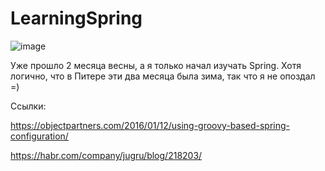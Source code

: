# LearningSpring
![image](https://user-images.githubusercontent.com/22048950/39454227-c222e6de-4ce2-11e8-9afa-c22bae16ee1e.png)





Уже прошло 2 месяца весны, а я только начал изучать Spring. Хотя логично, что в Питере эти два месяца была зима, так что я не опоздал =)

Ссылки:

https://objectpartners.com/2016/01/12/using-groovy-based-spring-configuration/

https://habr.com/company/jugru/blog/218203/
